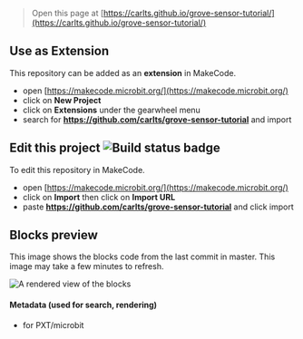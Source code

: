 
> Open this page at [https://carlts.github.io/grove-sensor-tutorial/](https://carlts.github.io/grove-sensor-tutorial/)

## Use as Extension

This repository can be added as an **extension** in MakeCode.

* open [https://makecode.microbit.org/](https://makecode.microbit.org/)
* click on **New Project**
* click on **Extensions** under the gearwheel menu
* search for **https://github.com/carlts/grove-sensor-tutorial** and import

## Edit this project ![Build status badge](https://github.com/carlts/grove-sensor-tutorial/workflows/MakeCode/badge.svg)

To edit this repository in MakeCode.

* open [https://makecode.microbit.org/](https://makecode.microbit.org/)
* click on **Import** then click on **Import URL**
* paste **https://github.com/carlts/grove-sensor-tutorial** and click import

## Blocks preview

This image shows the blocks code from the last commit in master.
This image may take a few minutes to refresh.

![A rendered view of the blocks](https://github.com/carlts/grove-sensor-tutorial/raw/master/.github/makecode/blocks.png)

#### Metadata (used for search, rendering)

* for PXT/microbit
<script src="https://makecode.com/gh-pages-embed.js"></script><script>makeCodeRender("{{ site.makecode.home_url }}", "{{ site.github.owner_name }}/{{ site.github.repository_name }}");</script>
